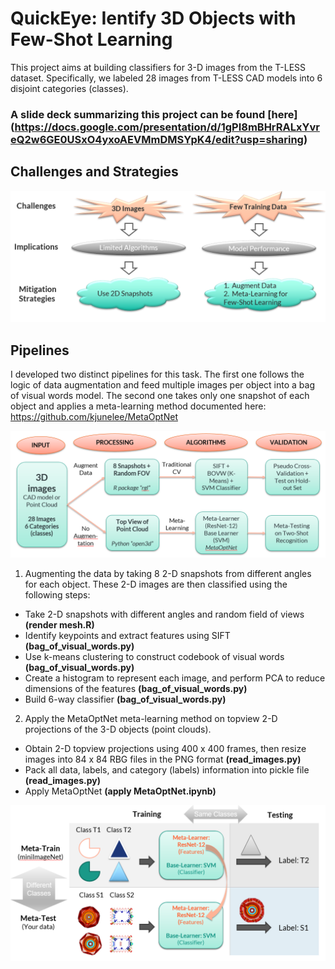 # QuickEye: Ientify 3D Objects with Few-Shot Learning

This project aims at building classifiers for 3-D images from the T-LESS dataset. Specifically, we labeled 28 images from T-LESS CAD models into 6 disjoint categories (classes).

### A slide deck summarizing this project can be found [here] (https://docs.google.com/presentation/d/1gPI8mBHrRALxYvreQ2w6GE0USxO4yxoAEVMmDMSYpK4/edit?usp=sharing)

## Challenges and Strategies

![alt text](https://raw.githubusercontent.com/cxz222/QuickEye-repo/master/README%20images/strategies.png)

## Pipelines

I developed two distinct pipelines for this task. The first one follows the logic of data augmentation and feed multiple images per object into a bag of visual words model. The second one takes only one snapshot of each object and applies a meta-learning method documented here: https://github.com/kjunelee/MetaOptNet

![alt text](https://raw.githubusercontent.com/cxz222/QuickEye-repo/master/README%20images/pipeline.png)

1. Augmenting the data by taking 8 2-D snapshots from different angles for each object. These 2-D images are then classified using the following steps:
* Take 2-D snapshots with different angles and random field of views **(render mesh.R)**
* Identify keypoints and extract features using SIFT **(bag_of_visual_words.py)**
* Use k-means clustering to construct codebook of visual words **(bag_of_visual_words.py)**
* Create a histogram to represent each image, and perform PCA to reduce dimensions of the features **(bag_of_visual_words.py)**
* Build 6-way classifier **(bag_of_visual_words.py)**

2. Apply the MetaOptNet meta-learning method on topview 2-D projections of the 3-D objects (point clouds).
* Obtain 2-D topview projections using 400 x 400 frames, then resize images into 84 x 84 RBG files in the PNG format **(read_images.py)**
* Pack all data, labels, and category (labels) information into pickle file **(read_images.py)**
* Apply MetaOptNet **(apply MetaOptNet.ipynb)**

![alt text](https://raw.githubusercontent.com/cxz222/QuickEye-repo/master/README%20images/meta-learning.png)